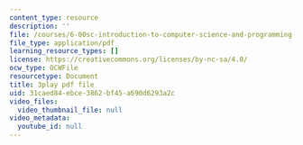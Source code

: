 ```yaml
---
content_type: resource
description: ''
file: /courses/6-00sc-introduction-to-computer-science-and-programming-spring-2011/31caed84ebce3862bf45a690d6293a2c_VqZBqoZgL7k.pdf
file_type: application/pdf
learning_resource_types: []
license: https://creativecommons.org/licenses/by-nc-sa/4.0/
ocw_type: OCWFile
resourcetype: Document
title: 3play pdf file
uid: 31caed84-ebce-3862-bf45-a690d6293a2c
video_files:
  video_thumbnail_file: null
video_metadata:
  youtube_id: null
---
```

